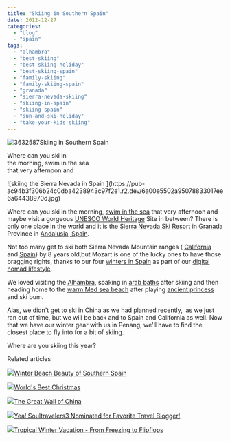 ```yaml
---
title: "Skiing in Southern Spain"
date: 2012-12-27
categories: 
  - "blog"
  - "spain"
tags: 
  - "alhambra"
  - "best-skiing"
  - "best-skiing-holiday"
  - "best-skiing-spain"
  - "family-skiing"
  - "family-skiing-spain"
  - "granada"
  - "sierra-nevada-skiing"
  - "skiing-in-spain"
  - "skiing-spain"
  - "sun-and-ski-holiday"
  - "take-your-kids-skiing"
---
```


![3632587](https://pub-ac94b3f306b24c0dba4238943c97f2e1.r2.dev/6a00e5502a95078833017d3f31994e970c.jpg)Skiing in Southern Spain  
  
Where can you ski in  
the morning, swim in the sea  
that very afternoon and

<!--more--> ![skiing the Sierra Nevada in Spain ](https://pub-ac94b3f306b24c0dba4238943c97f2e1.r2.dev/6a00e5502a95078833017ee6a64438970d.jpg)  
  
Where can you ski in the morning, [swim in the sea](http://soultravelers3new.local/2008/04/post-1.html "southern spain") that very afternoon and maybe visit a gorgeous [UNESCO World Heritage](http://whc.unesco.org/en/list/314 "Unesco ") Site in between? There is only one place in the world and it is the [Sierra Nevada Ski Resort](http://en.wikipedia.org/wiki/Sierra_Nevada_%28Spain%29 "sierra Nevada ski resort") in [Granada](http://soultravelers3new.local/2008/12/grace-gratitude.html "granada spain") Province in [Andalusia, Spain](http://soultravelers3new.local/2008/04/post-1.html "andalusia spain").  
  
Not too many get to ski both Sierra Nevada Mountain ranges ( [California](http://soultravelers3new.local/2012/08/top-10-california-destinations.html "California") and [Spain](http://soultravelers3new.local/2010/06/family-travel-tips-in-spains-costa-del-sol-countryside-adventures-mediterranean-beaches-photography-.html "spain costa del sol holiday tips")) by 8 years old,but Mozart is one of the lucky ones to have those bragging rights, thanks to our four [winters in Spain](http://soultravelers3new.local/2009/11/lifestyle-design-a-winter-in-spain-extendedtravel-digitalnomad-miniretirement-4hww-travel.html "winter in spain") as part of our [digital nomad lifestyle](http://soultravelers3new.local/2009/04/how-to-travel-the-world-as-a-digital-nomad-family.html "digital nomad lifestyle").  
  
We loved visiting the [Alhambra](http://soultravelers3new.local/2007/03/la-alhambra.html "Alhambra travel"), soaking in [arab baths](http://soultravelers3new.local/2010/03/ahh-arab-baths-andalusia-spa-malaga-granada-benalmedena-massage-hotspringsthemal-water-roman.html "arab baths in Spain") after skiing and then heading home to the [warm Med sea beach](http://soultravelers3new.local/2006/11/our-beach-and-s.html#more) after playing [ancient princess](http://soultravelers3new.local/2007/03/ancient-princes.html "ancient princess alhambra") and ski bum.  
  
Alas, we didn't get to ski in China as we had planned recently,  as we just ran out of time, but we will be back and to Spain and California as well. Now that we have our winter gear with us in Penang, we'll have to find the closest place to fly into for a bit of skiing.  
  
Where are you skiing this year?  
  
  
  

Related articles

[![](http://i.zemanta.com/122660819_80_80.jpg)](http://soultravelers3new.local/2012/11/winter-beach-beauty-of-southern-spain.html)[Winter Beach Beauty of Southern Spain](http://soultravelers3new.local/2012/11/winter-beach-beauty-of-southern-spain.html)

[![](http://i.zemanta.com/133178302_80_80.jpg)](http://soultravelers3new.local/2012/12/worlds-best-christmas.html)[World's Best Christmas](http://soultravelers3new.local/2012/12/worlds-best-christmas.html)

[![](http://i.zemanta.com/131801621_80_80.jpg)](http://soultravelers3new.local/2012/12/the-great-wall-of-china.html)[The Great Wall of China](http://soultravelers3new.local/2012/12/the-great-wall-of-china.html)

[![](http://i.zemanta.com/125858070_80_80.jpg)](http://soultravelers3new.local/2012/11/yea-soultravelers3-nominated-for-favorite-travel-blogger.html)[Yea! Soultravelers3 Nominated for Favorite Travel Blogger!](http://soultravelers3new.local/2012/11/yea-soultravelers3-nominated-for-favorite-travel-blogger.html)

[![](http://i.zemanta.com/132755696_80_80.jpg)](http://soultravelers3new.local/2012/12/tropical-winter-vacation-from-freezing-to-flipflops.html)[Tropical Winter Vacation - From Freezing to Flipflops](http://soultravelers3new.local/2012/12/tropical-winter-vacation-from-freezing-to-flipflops.html)
